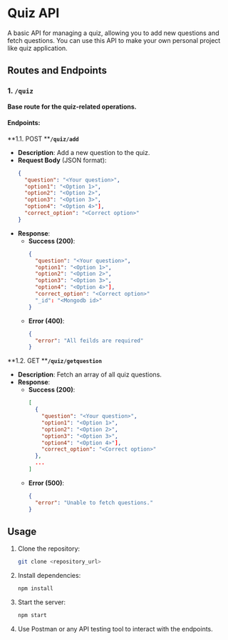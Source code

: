 # Quiz API

A basic API for managing a quiz, allowing you to add new questions and fetch questions. You can use this API to make your own personal project like quiz application.

## Routes and Endpoints

### 1. `/quiz`

**Base route for the quiz-related operations.**

#### Endpoints:

\*\*1.1. POST \*\***`/quiz/add`**

- **Description**: Add a new question to the quiz.
- **Request Body** (JSON format):
  ```json
  {
    "question": "<Your question>",
    "option1": "<Option 1>", 
    "option2": "<Option 2>",
    "option3": "<Option 3>", 
    "option4": "<Option 4>"],
    "correct_option": "<Correct option>"
  }
  ```
- **Response**:
  - **Success (200)**:
    ```json
    {
      "question": "<Your question>",
      "option1": "<Option 1>", 
      "option2": "<Option 2>",
      "option3": "<Option 3>", 
      "option4": "<Option 4>"],
      "correct_option": "<Correct option>"
      "_id": "<Mongodb id>"
    }
    ```
  - **Error (400)**:
    ```json
    {
      "error": "All feilds are required"
    }
    ```

\*\*1.2. GET \*\***`/quiz/getquestion`**

- **Description**: Fetch an array of all quiz questions.
- **Response**:
  - **Success (200)**:
    ```json
    [
      {
        "question": "<Your question>",
        "option1": "<Option 1>", 
        "option2": "<Option 2>",
        "option3": "<Option 3>", 
        "option4": "<Option 4>"],
        "correct_option": "<Correct option>"
      },
      ...
    ]
    ```
  - **Error (500)**:
    ```json
    {
      "error": "Unable to fetch questions."
    }
    ```

## Usage

1. Clone the repository:

   ```bash
   git clone <repository_url>
   ```

2. Install dependencies:

   ```bash
   npm install
   ```

3. Start the server:

   ```bash
   npm start
   ```

4. Use Postman or any API testing tool to interact with the endpoints.

##

